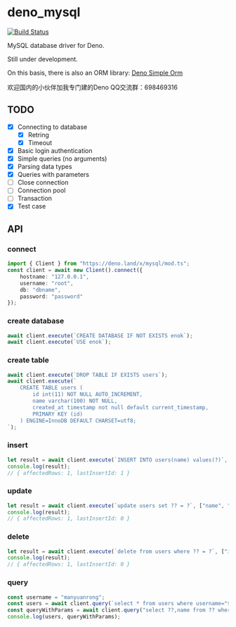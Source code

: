 # deno_mysql

[![Build Status](https://www.travis-ci.org/manyuanrong/deno_mysql.svg?branch=master)](https://www.travis-ci.org/manyuanrong/deno_mysql)

MySQL database driver for Deno.

Still under development.

On this basis, there is also an ORM library: [Deno Simple Orm](https://github.com/manyuanrong/dso)

欢迎国内的小伙伴加我专门建的Deno QQ交流群：698469316

## TODO

- [x] Connecting to database
  - [x] Retring
  - [x] Timeout 
- [x] Basic login authentication
- [x] Simple queries (no arguments)
- [x] Parsing data types
- [x] Queries with parameters
- [ ] Close connection
- [ ] Connection pool
- [ ] Transaction
- [x] Test case

## API

### connect
```ts
import { Client } from "https://deno.land/x/mysql/mod.ts";
const client = await new Client().connect({
    hostname: "127.0.0.1",
    username: "root",
    db: "dbname",
    password: "password"
});
```

### create database
```ts
await client.execute(`CREATE DATABASE IF NOT EXISTS enok`);
await client.execute(`USE enok`);
```

### create table
```ts
await client.execute(`DROP TABLE IF EXISTS users`);
await client.execute(`
    CREATE TABLE users (
        id int(11) NOT NULL AUTO_INCREMENT,
        name varchar(100) NOT NULL,
        created_at timestamp not null default current_timestamp,
        PRIMARY KEY (id)
    ) ENGINE=InnoDB DEFAULT CHARSET=utf8;
`);
```

### insert
```ts
let result = await client.execute(`INSERT INTO users(name) values(?)`, ["manyuanrong"]);
console.log(result);
// { affectedRows: 1, lastInsertId: 1 }
```

### update
```ts
let result = await client.execute(`update users set ?? = ?`, ["name", "MYR"]);
console.log(result);
// { affectedRows: 1, lastInsertId: 0 }
```

### delete
```ts
let result = await client.execute(`delete from users where ?? = ?`, ["id", 1]);
console.log(result);
// { affectedRows: 1, lastInsertId: 0 }
```

### query
```ts
const username = "manyuanrong";
const users = await client.query(`select * from users where username="${username}"`);
const queryWithParams = await client.query("select ??,name from ?? where id = ?", ["id", "users", 1]);
console.log(users, queryWithParams);
```
